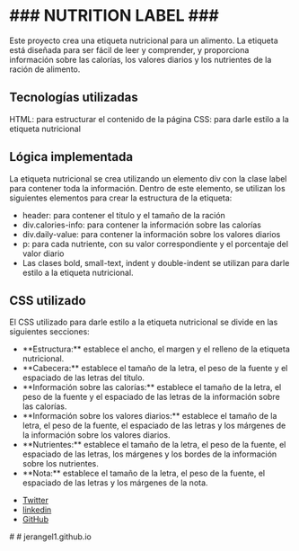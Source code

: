 <h1>### NUTRITION LABEL ###</h1>

Este proyecto crea una etiqueta nutricional para un alimento. La etiqueta está diseñada para ser fácil de leer y comprender, y proporciona información sobre las calorías, los valores diarios y los nutrientes de la ración de alimento.

<h2>Tecnologías utilizadas</h2>

HTML: para estructurar el contenido de la página
CSS: para darle estilo a la etiqueta nutricional

<h2>Lógica implementada</h2>

La etiqueta nutricional se crea utilizando un elemento div con la clase label para contener toda la información. Dentro de este elemento, se utilizan los siguientes elementos para crear la estructura de la etiqueta:

<ul>
  <li>header: para contener el título y el tamaño de la ración</li>
  <li>div.calories-info: para contener la información sobre las calorías</li>
  <li>div.daily-value: para contener la información sobre los valores diarios</li>
  <li>p: para cada nutriente, con su valor correspondiente y el porcentaje del valor diario</li>
  <li>Las clases bold, small-text, indent y double-indent se utilizan para darle estilo a la etiqueta nutricional.</li>
</ul>


<h2>CSS utilizado</h2>

El CSS utilizado para darle estilo a la etiqueta nutricional se divide en las siguientes secciones:

<ul>
  <li>**Estructura:** establece el ancho, el margen y el relleno de la etiqueta nutricional.</li>
  <li>**Cabecera:** establece el tamaño de la letra, el peso de la fuente y el espaciado de las letras del título.</li>
  <li>**Información sobre las calorías:** establece el tamaño de la letra, el peso de la fuente y el espaciado de las letras de la información sobre las calorías.</li>
  <li>**Información sobre los valores diarios:** establece el tamaño de la letra, el peso de la fuente, el espaciado de las letras y los márgenes de la información sobre los valores diarios.</li>
  <li>**Nutrientes:** establece el tamaño de la letra, el peso de la fuente, el espaciado de las letras, los márgenes y los bordes de la información sobre los nutrientes.</li>
  <li>**Nota:** establece el tamaño de la letra, el peso de la fuente, el espaciado de las letras y los márgenes de la nota.</li>
</ul>

<ul>
  <li><a href="https://www.twitter.com/jerangel1">Twitter</a></li>
  <li><a href="https://www.linkedin.com/in/jerangel1/">linkedin</a></li>
  <li><a href="https://www.github.com/jerangel1">GitHub</a></li>
</ul># 
#   j e r a n g e l 1 . g i t h u b . i o  
 